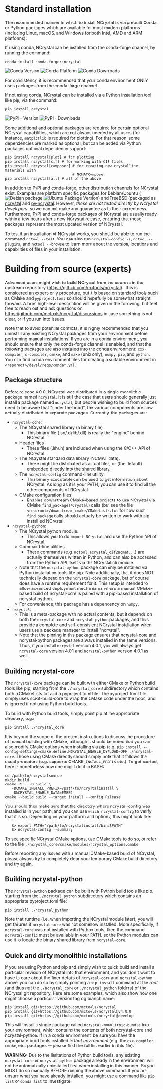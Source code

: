 Standard installation
=====================

The recommended manner in which to install NCrystal is via prebuilt Conda or
Python packages which are available for most modern platforms (including Linux,
macOS, and Windows for both Intel, AMD and ARM platforms):

If using conda, NCrystal can be installed from the conda-forge channel, by
running the command:

```
conda install conda-forge::ncrystal
```

![Conda Version](https://img.shields.io/conda/v/conda-forge/ncrystal)
![Conda Platform](https://img.shields.io/conda/pn/conda-forge/ncrystal-core)
![Conda Downloads](https://img.shields.io/conda/dn/conda-forge/ncrystal)

For consistency, it is recommended that your conda environment ONLY uses
packages from the conda-forge channel.

If not using conda, NCrystal can be installed via a Python installation tool
like pip, via the command:

```
pip install ncrystal
```

![PyPI - Version](https://img.shields.io/pypi/v/ncrystal)
![PyPI - Downloads](https://img.shields.io/pypi/dm/ncrystal)

Some additional and optional packages are required for certain optional NCrystal
capabilities, which are not always needed by all users (for instance,
`matplotlib` is required for plotting). For that reason, some dependencies are
marked as optional, but can be added via Python packages optional dependency
support:

```
pip install ncrystal[plot] # for plotting
pip install ncrystal[cif] # for working with CIF files
pip install ncrystal[composer] # for creating new crystalline materials with
                               # NCMATComposer
pip install ncrystal[all] # all of the above
```

In addition to PyPI and conda-forge, other distribution channels for NCrystal
exist. Examples are platform specific packages for Debian/Ubuntu (![Debian
package](https://img.shields.io/debian/v/ncrystal) ![Ubuntu Package
Version](https://img.shields.io/ubuntu/v/ncrystal)) and FreeBSD (packaged as
[ncrystal](https://www.freshports.org/science/ncrystal) and
[py-ncrystal](https://www.freshports.org/science/py-ncrystal/). However, *these
are not tested directly by NCrystal developers*, so we can not make any
guarantee as to their correctness. Furthermore, PyPI and conda-forge packages of
NCrystal are usually ready within a few hours after a new NCrystal release,
ensuring that these packages represent the most updated version of NCrystal.

To test if an installation of NCrystal works, you should be able to run the
command `nctool --test`. You can also run `ncrystal-config -s`,
`nctool --plugins`, and `nctool --browse` to learn more about the version,
locations and capabilities of files in your installation.



Building from source (experts)
==============================

Advanced users might wish to build NCrystal from the sources in the upstream
repository (https://github.com/mctools/ncrystal). This is considered an
expert-only procedure, but it *is* based on standard tools such as CMake and
`pyproject.toml` so should hopefully be somewhat straight forward. A brief
high-level description will be given in the following, but feel free to reach
out and ask questions on https://github.com/mctools/ncrystal/discussions in case
something is not clear, or if you run into issues.

Note that to avoid potential conflicts, it is highly recommended that you
uninstall any existing NCrystal packages from your environment before performing
manual installations! If you are in a conda environment, you should ensure that
only the conda-forge channel is enabled, and that the following packages are
also installed into the conda environment: `cxx-compiler`, `c-compiler`,
`cmake`, and `make` (unix only), `numpy`, `pip`, and `python`. You can find
conda environment files for creating a suitable environment in
`<reporoot>/devel/reqs/conda*.yml`.


Package structure
-----------------

Before release 4.0.0, NCrystal was distributed in a single monolithic package
named `ncrystal`. It is still the case that users should generally just install
a package named `ncrystal`, but people wishing to build from sources need to be
aware that "under the hood", the various components are now actually distributed
in separate packages. Currently, the packages are:

- `ncrystal-core`:
  - The NCrystal shared library (a binary file)
    - This binary file (.so/.dylib/.dll) is really the "engine" behind NCrystal.
  - Header files
    - These files (.hh/.h) are included when using the C/C++ API of NCrystal.
  - The NCrystal standard data library (NCMAT data).
    - These might be distributed as actual files, or (the default) embedded directly
      into the shared library.
  - The `ncrystal-config` command-line utility.
    - This binary executable can be used to get information about NCrystal. As
      long as it is your PATH, you can use it to find all the other components
      of NCrystal.
  - CMake configuration files:
    - Enables downstream CMake-based projects to use NCrystal via CMake
      `find_package(NCrystal)` calls (but see the file
      `<reporoot>/downstream_cmake/CMakeLists.txt` for how such `find_package`
      calls should actually be written to work with pip install'ed NCrystal.
- `ncrystal-python`:
  - The NCrystal python module.
    - This allows you to do `import NCrystal` and use the Python API of NCrystal.
  - Command-line utilities
    - These commands (e.g. `nctool`, `ncrystal_cif2ncmat`, ...) are actually
      themselves written in Python, and can also be accessed from the Python API
      itself via the NCrystal.cli module.
  - Note that the `ncrystal-python` package can only be installed via Python
    installation tools like pip. Note additionally, that it does NOT technically
    depend on the `ncrystal-core` package, but of course does have a runtime
    requirement for it. This setup is intended to allow advanced deployment
    mechanisms where a manual CMake-based build of ncrystal-core is paired with
    a pip-based installation of ncrystal-python.
  - For convenience, this package has a dependency on `numpy`.
- `ncrystal`:
  - This is a meta-package with no actual contents, but it depends on both the
    `ncrystal-core` and `ncrystal-python` packages, and thus provide a complete
    and self-consistent NCrystal installation when users use a package manager
    to install "ncrystal".
  - Note that the pinning in this package ensures that ncrystal-core and
    ncrystal-python packages are always installed in the same versions. Thus, if
    you install `ncrystal` version 4.0.1, you will always get `ncrystal-core`
    version 4.0.1 and `ncrystal-python` version 4.0.1 as well.


Building ncrystal-core
----------------------

The `ncrystal-core` package can be built with either CMake or Python build tools
like pip, starting from the `./ncrystal_core` subdirectory which contains both a
CMakeLists.txt and a pyproject.toml file. The pyproject.toml file simply uses
scikit-build-core to wrap the CMake code under the hood, and is ignored if not
using Python build tools.

To build with Python build tools, simply point pip at the appropriate directory,
e.g.:

```
pip install ./ncrystal_core
```

It is beyond the scope of the present instructions to discuss the procedure of
manual building with CMake, although it should be noted that you can also modify
CMake options when installing via pip (e.g. `pip install
--config-settings=cmake.define.NCRYSTAL_ENABLE_DYNLOAD=OFF ./ncrystal-core`. Those
using CMake directly should simply note that it follows the usual procedure
(e.g. supports CMAKE_`INSTALL_PREFIX` etc.). To get started, here is nonetheless
how one might do it in BASH:

```
cd /path/to/ncrystalsource
mkdir build
cmake -S . -B build \
   -DCMAKE_INSTALL_PREFIX=/path/to/ncrystalinstall \
   -DNCRYSTAL_ENABLE_DATA=EMBED
cmake --build build --target install --config Release
```

You should then make sure that the directory where ncrystal-config was installed
is in your path, and you can use `which ncrystal-config` to verify that it is
so. Depending on your platform and options, this might look like:

```
   $> export PATH="/path/to/ncrystalinstall/bin:$PATH"
   $> ncrystal-config --summary
```

To see specific NCrystal CMake options, use CMake tools to do so, or refer to
the file `./ncrystal_core/cmake/modules/ncrystal_options.cmake`

Before reporting any issues with a manual CMake-based build of NCrystal, please
always try to completely clear your temporary CMake build directory and try
again.


Building ncrystal-python
------------------------

The `ncrystal-python` package can be built with Python build tools like pip,
starting from the `./ncrystal_python` subdirectory which contains an appropriate
pyproject.toml file:

```
pip install ./ncrystal_python
```

Note that runtime (i.e. when importing the NCrystal module later), you will get
failures if `ncrystal-core` was not somehow installed. More specifically, if
`ncrystal-core` was not installed with Python tools, then the command
`ncrystal-config` must be available in your PATH, so the Python modules can use
it to locate the binary shared library from `ncrystal-core`.


Quick and dirty monolithic installations
----------------------------------------

If you are using Python and pip and simply wish to quick build and install a
particular revision of NCrystal into that environment, and you don't want to
have to care about the finer details of `ncrystal-core` and `ncrystal-python`
above, you can do so by simply pointing a `pip install` command at the *root*
(and thus *not* the `./ncrystal_core` or `./ncrystal_python` folders) of the
NCrystal git repository. Here are some examples, which also show how one might
choose a particular version tag og branch name:

```
pip install git+https://github.com/mctools/ncrystal
pip install git+https://github.com/mctools/ncrystal@v4.0.0
pip install git+https://github.com/mctools/ncrystal@develop
```

This will install a single package called `ncrystal-monolithic-bundle` into your
environment, which contains the contents of both ncrystal-core and
ncrystal-python. If in a conda environment, be sure you have the appropriate
build tools installed *in that environment* (e.g. the `cxx-compiler`, `cmake`,
etc. packages -- please find the full list earlier in this file).

**WARNING:** Due to the limitations of Python build tools, any existing
`ncrystal-core` or `ncrystal-python` package already in the environment will not
be automatically uninstalled first when installing in this manner. So you MUST
do so manually BEFORE running the above command. If you are unsure what you have
already installed, you might use a command like `pip list` or `conda list` to
investigate.
